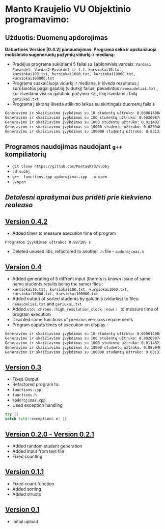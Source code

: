 # Manto Kraujelio VU Objektinio programavimo:
## Užduotis: Duomenų apdorojimas

**Dabartinės  Version [0.4.2] panaudojimas. Programa seka ir apskaičiuoja moksleivio sugeneruotų pažymių vidurkį ir medianą:**<br/>
- Pradėjus programa sukūriami 5 failai su šabloniniais vardais: `Vardas1 Pavardė1, Vardas2 Pavardė2 ir t.t.` `kursiokai10.txt, kursiokai100.txt, kursiokai1000.txt, kursiokai10000.txt, kursiokai100000.txt`   <br/>
- Programa suskaičiuoja vidurkį ir medianą, ir išveda rezultatus į surūšiuotūs pagal galutinį (vidurkį) failus, pavadintus `neneaudeliai.txt` , kur išvedami visi su galutiniu pažymiu *<5* , likę išvedami į failą `geriukai.txt`
- Programa į ekraną išveda atlikimo laikus su skirtingais duomenų failais
```bash
Generavimo ir skaičiavimo įvykdimas su 10 studentų užtruko: 0.000614084 s
Generavimo ir skaičiavimo įvykdimas su 100 studentų užtruko: 0.00209874 s
Generavimo ir skaičiavimo įvykdimas su 1000 studentų užtruko: 0.0114821 s
Generavimo ir skaičiavimo įvykdimas su 10000 studentų užtruko: 0.0859467 s
Generavimo ir skaičiavimo įvykdimas su 100000 studentų užtruko: 0.831313 s
```


## Programos naudojimas naudojant `g++` kompiliatorių

- `git clone https://github.com/MantasKr3/vuobj`
- `cd vuobj`
- `g++  functions.cpp apdorojimas.cpp  -o open`
- `./open`

## *Detalesni aprašymai bus pridėti prie kiekvieno realeaso*

## [Version 0.4.2](https://github.com/MantasKr3/vuobj/releases/tag/V.0.4.2)
- Added timer to measure execution time of program
```shell
Programos įvykdimas užtruko: 0.897105 s
```
- Deleted unused libs, refactored to another ```.h``` file - ```apdorojimas.h```


## [Version 0.4](https://github.com/MantasKr3/vuobj/releases/tag/V.0.4)
- Added generating of 5 diffrent input (there's is known issue of same name students results being the same) files :
- `kursiokai10.txt, kursiokai100.txt, kursiokai1000.txt, kursiokai10000.txt, kursiokai100000.txt`
- Added output of sorted students by galutinis (vidurkis) to files: `nenaudeliai.txt` and `geriukai.txt`
- Added ```std::chrono::high_resolution_clock::now() ``` to messure time of program execution
- Disabled some functions of previous versions requirements
- Program ouputs times of execution on display :
```bash
Generavimo ir skaičiavimo įvykdimas su 10 studentų užtruko: 0.000614084 s
Generavimo ir skaičiavimo įvykdimas su 100 studentų užtruko: 0.00209874 s
Generavimo ir skaičiavimo įvykdimas su 1000 studentų užtruko: 0.0114821 s
Generavimo ir skaičiavimo įvykdimas su 10000 studentų užtruko: 0.0859467 s
Generavimo ir skaičiavimo įvykdimas su 100000 studentų užtruko: 0.831313 s
```


## [Version 0.3](https://github.com/MantasKr3/vuobj/releases/tag/V.0.3%26V.0.4)
- Fixed Output
- Refactored program to: 
- `functions.cpp`
- `functions.h`
- `apdorojimas.cpp`
- Used exception handling
```c++
try {} 
catch (std::exception& e) {}
 ```

## [Version 0.2.0 - Version 0.2.1](https://github.com/MantasKr3/vuobj/releases/tag/V.0.2.1)
- Added random student generation
- Added input from text file
- Fixed counting

## [Version 0.1.1](https://github.com/MantasKr3/vuobj/releases/tag/V.0.1.1)
- Fixed count function
- Added sorting
- Added structs

## [Version 0.1](https://github.com/MantasKr3/vuobj/releases/tag/V.0.1)
- Initial upload


